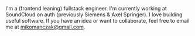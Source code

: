 I'm a (frontend leaning) fullstack engineer. I'm currently working at SoundCloud on auth (previously Siemens & Axel Springer). 
I love building useful software. If you have an idea or want to collaborate, feel free to email me at mikomanczak@gmail.com.


